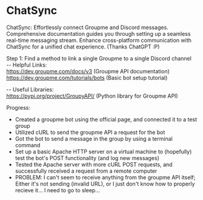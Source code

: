 # ChatSync
ChatSync: Effortlessly connect Groupme and Discord messages. Comprehensive documentation guides you through setting up a seamless real-time messaging stream. Enhance cross-platform communication with ChatSync for a unified chat experience. (Thanks ChatGPT :P)


Step 1: Find a method to link a single Groupme to a single Discord channel    
 -- Helpful Links:      
 https://dev.groupme.com/docs/v3 (Groupme API documentation)         
 https://dev.groupme.com/tutorials/bots (Basic bot setup tutorial)       

 -- Useful Libraries:    
 https://pypi.org/project/GroupyAPI/ (Python library for Groupme API)       


 Progress:   
  - Created a groupme bot using the official page, and connected it to a test group     
  - Utilized cURL to send the groupme API a request for the bot     
  - Got the bot to send a message in the group by using a terminal command     
  - Set up a basic Apache HTTP server on a virtual machine to (hopefully) test the bot's POST functionality (and log new messages)      
  - Tested the Apache server with more cURL POST requests, and successfully received a request from a remote computer       
  - PROBLEM: I can't seem to receive anything from the groupme API itself; Either it's not sending (invalid URL), or I just don't know how to properly recieve it... I need to go to sleep...        

